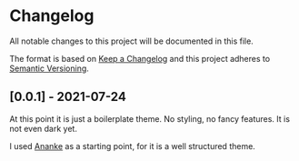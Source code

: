 # Changelog

All notable changes to this project will be documented in this file.

The format is based on [Keep a Changelog][1] and this project adheres to
[Semantic Versioning][2].


## [0.0.1] - 2021-07-24

At this point it is just a boilerplate theme. No styling, no fancy features.
It is not even dark yet.

I used [Ananke][3] as a starting point, for it is a well structured theme.




[1]: https://keepachangelog.com/en/1.0.0/ "Keep a Changelog"
[2]: https://semver.org/spec/v2.0.0.html "Semantic Versioning"
[3]: https://github.com/theNewDynamic/gohugo-theme-ananke "Ananke Theme"

